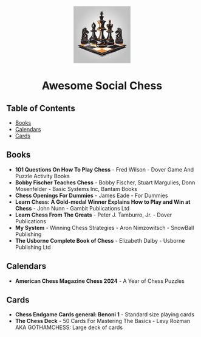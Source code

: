 <div align="center">
  <img src="./assets/social-chess-logo.png" alt="Awesome Social Chess Logo" width="150">

# Awesome Social Chess

</div>

## Table of Contents

- [Books](#books)
- [Calendars](#calendars)
- [Cards](#cards)

## Books

- **101 Questions On How To Play Chess** - Fred Wilson - Dover Game And Puzzle Activity Books
- **Bobby Fischer Teaches Chess** - Bobby Fischer, Stuart Margulies, Donn Mosenfelder - Basic Systems Inc, Bantam Books
- **Chess Openings For Dummies** - James Eade - For Dummies
- **Learn Chess: A Gold-medal Winner Explains How to Play and Win at Chess** - John Nunn - Gambit Publications Ltd
- **Learn Chess From The Greats** - Peter J. Tamburro, Jr. - Dover Publications
- **My System** - Winning Chess Strategies - Aron Nimzowitsch - SnowBall Publishing
- **The Usborne Complete Book of Chess** - Elizabeth Dalby - Usborne Publishing Ltd

## Calendars

- **American Chess Magazine Chess 2024** - A Year of Chess Puzzles

## Cards

- **Chess Endgame Cards general: Benoni 1** - Standard size playing cards
- **The Chess Deck** - 50 Cards For Mastering The Basics - Levy Rozman AKA GOTHAMCHESS: Large deck of cards
